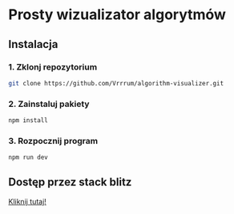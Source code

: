 # Prosty wizualizator algorytmów  

## Instalacja

### 1. Zklonj repozytorium
```Bash
git clone https://github.com/Vrrrum/algorithm-visualizer.git
```

### 2. Zainstaluj pakiety
```Bash
npm install
```

### 3. Rozpocznij program
```Bash 
npm run dev
```
## Dostęp przez stack blitz
[Kliknij tutaj!](https://stackblitz.com/~/github.com/Vrrrum/algorithm-visualizer)